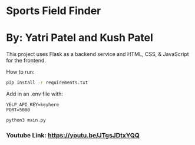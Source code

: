 # Sports Field Finder
# By: Yatri Patel and Kush Patel
This project uses Flask as a backend service and HTML, CSS, & JavaScript for the frontend.

How to run:
```sh
pip install -r requirements.txt
```
Add in an .env file with:
```
YELP_API_KEY=keyhere
PORT=5000
```
```sh
python3 main.py
```

### Youtube Link: https://youtu.be/JTgsJDtxYQQ
